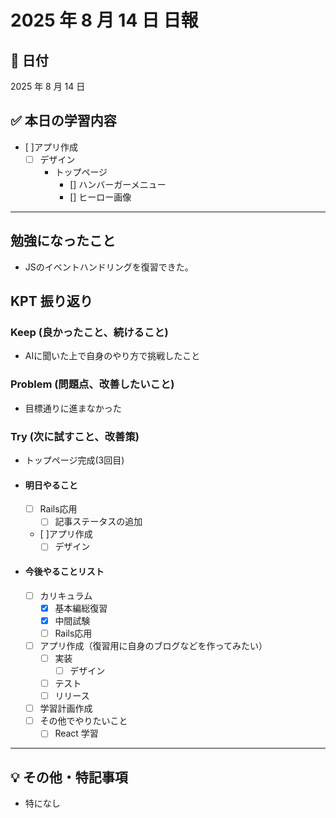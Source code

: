 # 2025 年 8 月 14 日 日報

## 📅 日付

2025 年 8 月 14 日

## ✅ 本日の学習内容
  - [ ]アプリ作成
    - [ ] デザイン
      - トップページ
        - [] ハンバーガーメニュー
        - [] ヒーロー画像
---

## 勉強になったこと
- JSのイベントハンドリングを復習できた。

## KPT 振り返り

### Keep (良かったこと、続けること)

- AIに聞いた上で自身のやり方で挑戦したこと

### Problem (問題点、改善したいこと)

- 目標通りに進まなかった


### Try (次に試すこと、改善策)

- トップページ完成(3回目)

- #### 明日やること
  - [ ] Rails応用
    - [ ] 記事ステータスの追加
  - [ ]アプリ作成
    - [ ] デザイン

- #### 今後やることリスト
  - [ ] カリキュラム
    - [x] 基本編総復習
    - [x] 中間試験
    - [ ] Rails応用
  - [ ] アプリ作成（復習用に自身のブログなどを作ってみたい）
    - [ ] 実装
      - [ ] デザイン
    - [ ] テスト
    - [ ] リリース
  - [ ] 学習計画作成
  - [ ] その他でやりたいこと
    - [ ] React 学習

---

## 💡 その他・特記事項

- 特になし
